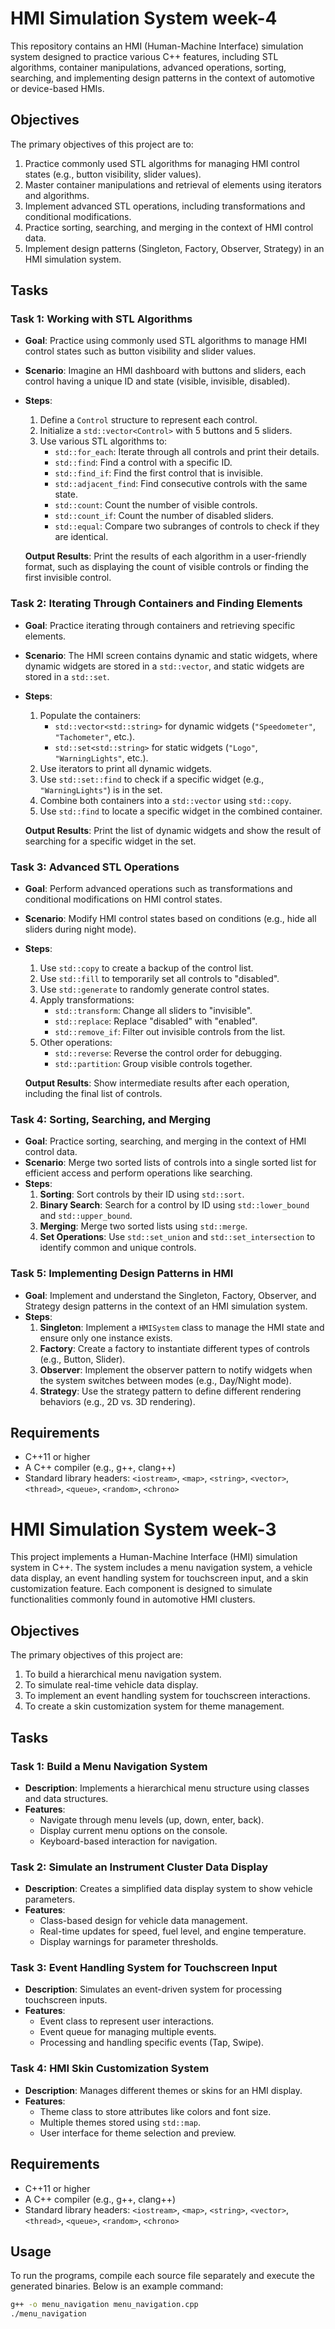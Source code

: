 # HMI Simulation System week-4

This repository contains an HMI (Human-Machine Interface) simulation system designed to practice various C++ features, including STL algorithms, container manipulations, advanced operations, sorting, searching, and implementing design patterns in the context of automotive or device-based HMIs.



## Objectives

The primary objectives of this project are to:
1. Practice commonly used STL algorithms for managing HMI control states (e.g., button visibility, slider values).
2. Master container manipulations and retrieval of elements using iterators and algorithms.
3. Implement advanced STL operations, including transformations and conditional modifications.
4. Practice sorting, searching, and merging in the context of HMI control data.
5. Implement design patterns (Singleton, Factory, Observer, Strategy) in an HMI simulation system.

## Tasks

### Task 1: Working with STL Algorithms
- **Goal**: Practice using commonly used STL algorithms to manage HMI control states such as button visibility and slider values.
- **Scenario**: Imagine an HMI dashboard with buttons and sliders, each control having a unique ID and state (visible, invisible, disabled).
- **Steps**:
  1. Define a `Control` structure to represent each control.
  2. Initialize a `std::vector<Control>` with 5 buttons and 5 sliders.
  3. Use various STL algorithms to:
     - `std::for_each`: Iterate through all controls and print their details.
     - `std::find`: Find a control with a specific ID.
     - `std::find_if`: Find the first control that is invisible.
     - `std::adjacent_find`: Find consecutive controls with the same state.
     - `std::count`: Count the number of visible controls.
     - `std::count_if`: Count the number of disabled sliders.
     - `std::equal`: Compare two subranges of controls to check if they are identical.

  **Output Results**:
  Print the results of each algorithm in a user-friendly format, such as displaying the count of visible controls or finding the first invisible control.

### Task 2: Iterating Through Containers and Finding Elements
- **Goal**: Practice iterating through containers and retrieving specific elements.
- **Scenario**: The HMI screen contains dynamic and static widgets, where dynamic widgets are stored in a `std::vector`, and static widgets are stored in a `std::set`.
- **Steps**:
  1. Populate the containers:
     - `std::vector<std::string>` for dynamic widgets (`"Speedometer"`, `"Tachometer"`, etc.).
     - `std::set<std::string>` for static widgets (`"Logo"`, `"WarningLights"`, etc.).
  2. Use iterators to print all dynamic widgets.
  3. Use `std::set::find` to check if a specific widget (e.g., `"WarningLights"`) is in the set.
  4. Combine both containers into a `std::vector` using `std::copy`.
  5. Use `std::find` to locate a specific widget in the combined container.

  **Output Results**:
  Print the list of dynamic widgets and show the result of searching for a specific widget in the set.

### Task 3: Advanced STL Operations
- **Goal**: Perform advanced operations such as transformations and conditional modifications on HMI control states.
- **Scenario**: Modify HMI control states based on conditions (e.g., hide all sliders during night mode).
- **Steps**:
  1. Use `std::copy` to create a backup of the control list.
  2. Use `std::fill` to temporarily set all controls to "disabled".
  3. Use `std::generate` to randomly generate control states.
  4. Apply transformations:
     - `std::transform`: Change all sliders to "invisible".
     - `std::replace`: Replace "disabled" with "enabled".
     - `std::remove_if`: Filter out invisible controls from the list.
  5. Other operations:
     - `std::reverse`: Reverse the control order for debugging.
     - `std::partition`: Group visible controls together.

  **Output Results**:
  Show intermediate results after each operation, including the final list of controls.

### Task 4: Sorting, Searching, and Merging
- **Goal**: Practice sorting, searching, and merging in the context of HMI control data.
- **Scenario**: Merge two sorted lists of controls into a single sorted list for efficient access and perform operations like searching.
- **Steps**:
  1. **Sorting**: Sort controls by their ID using `std::sort`.
  2. **Binary Search**: Search for a control by ID using `std::lower_bound` and `std::upper_bound`.
  3. **Merging**: Merge two sorted lists using `std::merge`.
  4. **Set Operations**: Use `std::set_union` and `std::set_intersection` to identify common and unique controls.

### Task 5: Implementing Design Patterns in HMI
- **Goal**: Implement and understand the Singleton, Factory, Observer, and Strategy design patterns in the context of an HMI simulation system.
- **Steps**:
  1. **Singleton**: Implement a `HMISystem` class to manage the HMI state and ensure only one instance exists.
  2. **Factory**: Create a factory to instantiate different types of controls (e.g., Button, Slider).
  3. **Observer**: Implement the observer pattern to notify widgets when the system switches between modes (e.g., Day/Night mode).
  4. **Strategy**: Use the strategy pattern to define different rendering behaviors (e.g., 2D vs. 3D rendering).

## Requirements

- C++11 or higher
- A C++ compiler (e.g., g++, clang++)
- Standard library headers: `<iostream>`, `<map>`, `<string>`, `<vector>`, `<thread>`, `<queue>`, `<random>`, `<chrono>`




# HMI Simulation System week-3
 
This project implements a Human-Machine Interface (HMI) simulation system in C++. The system includes a menu navigation system, a vehicle data display, an event handling system for touchscreen input, and a skin customization feature. Each component is designed to simulate functionalities commonly found in automotive HMI clusters.
 

 
## Objectives
 
The primary objectives of this project are:
1. To build a hierarchical menu navigation system.
2. To simulate real-time vehicle data display.
3. To implement an event handling system for touchscreen interactions.
4. To create a skin customization system for theme management.
 
## Tasks
 
### Task 1: Build a Menu Navigation System
- **Description**: Implements a hierarchical menu structure using classes and data structures.
- **Features**:
  - Navigate through menu levels (up, down, enter, back).
  - Display current menu options on the console.
  - Keyboard-based interaction for navigation.
 
### Task 2: Simulate an Instrument Cluster Data Display
- **Description**: Creates a simplified data display system to show vehicle parameters.
- **Features**:
  - Class-based design for vehicle data management.
  - Real-time updates for speed, fuel level, and engine temperature.
  - Display warnings for parameter thresholds.
 
### Task 3: Event Handling System for Touchscreen Input
- **Description**: Simulates an event-driven system for processing touchscreen inputs.
- **Features**:
  - Event class to represent user interactions.
  - Event queue for managing multiple events.
  - Processing and handling specific events (Tap, Swipe).
 
### Task 4: HMI Skin Customization System
- **Description**: Manages different themes or skins for an HMI display.
- **Features**:
  - Theme class to store attributes like colors and font size.
  - Multiple themes stored using `std::map`.
  - User interface for theme selection and preview.
 
## Requirements
 
- C++11 or higher
- A C++ compiler (e.g., g++, clang++)
- Standard library headers: `<iostream>`, `<map>`, `<string>`, `<vector>`, `<thread>`, `<queue>`, `<random>`, `<chrono>`
 
## Usage
 
To run the programs, compile each source file separately and execute the generated binaries. Below is an example command:
 
```bash
g++ -o menu_navigation menu_navigation.cpp
./menu_navigation
